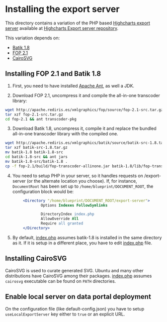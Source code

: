 Installing the export server
=========================

This directory contains a variation of the PHP based [Highcharts export server](http://www.highcharts.com/docs/export-module/setting-up-the-server) available at [Highcharts Export server repository](https://github.com/highcharts/highcharts-export-server).

This variation depends on:
* [Batik 1.8](https://xmlgraphics.apache.org/batik/)
* [FOP 2.1](https://xmlgraphics.apache.org/fop/2.1/)
* [CairoSVG](http://cairosvg.org/)

Installing FOP 2.1 and Batik 1.8
-----------------------------

1. First, you need to have installed [Apache Ant](http://ant.apache.org/), as well a JDK.

2. Download FOP 2.1, uncompress it and compile the all-in-one transcoder library:

```bash
wget http://apache.rediris.es/xmlgraphics/fop/source/fop-2.1-src.tar.gz
tar xzf fop-2.1-src.tar.gz
cd fop-2.1 && ant transcoder-pkg
```

3. Download Batik 1.8, uncompress it, compile it and replace the bundled all-in-one transcoder library with the compiled one.

```bash
wget http://apache.rediris.es/xmlgraphics/batik/source/batik-src-1.8.tar.gz
tar xzf batik-src-1.8.tar.gz
mv batik-1.8 batik-1.8-src
cd batik-1.8-src && ant jars
mv batik-1.8-src/batik-1.8 .
cp -f fop-2.1/build/fop-transcoder-allinone.jar batik-1.8/lib/fop-transcoder-allinone-1.1.jar
```

4. You need to setup PHP in your server, so it handles requests on /export-server (or the alternate location you choose). If, for instance, `DocumentRoot` has been set up to `/home/blueprint/DOCUMENT_ROOT`, the configuration block would be:

```apache
        <Directory "/home/blueprint/DOCUMENT_ROOT/export-server">
                Options Indexes FollowSymlinks

                DirectoryIndex index.php
                AllowOverride All
                Require all granted
        </Directory>
```

5. By default, [index.php](index.php) assumes batik-1.8 is installed in the same directory as it. If it is setup in a different place, you have to edit [index.php](index.php) file.

Installing CairoSVG
-------------------

CairoSVG is used to curate generated SVG. Ubuntu and many other distributions have CairoSVG among their packages. [index.php](index.php) assumes `cairosvg` executable can be found on `PATH` directories.

Enable local server on data portal deployment
---------------------------------------------
On the configuration file (like default-config.json) you have to setup `useLocalExportServer` key either to `true` or an explicit URL.
